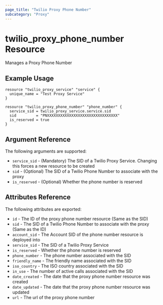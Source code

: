 ```yaml
---
page_title: "Twilio Proxy Phone Number"
subcategory: "Proxy"
---
```


# twilio_proxy_phone_number Resource

Manages a Proxy Phone Number

## Example Usage

```hcl
resource "twilio_proxy_service" "service" {
  unique_name = "Test Proxy Service"
}

resource "twilio_proxy_phone_number" "phone_number" {
  service_sid = twilio_proxy_service.service.sid
  sid         = "PNXXXXXXXXXXXXXXXXXXXXXXXXXXXXXXXX"
  is_reserved = true
}
```

## Argument Reference

The following arguments are supported:

- `service_sid` - (Mandatory) The SID of a Twilio Proxy Service. Changing this forces a new resource to be created
- `sid` - (Optional) The SID of a Twilio Phone Number to associate with the proxy
- `is_reserved` - (Optional) Whether the phone number is reserved

## Attributes Reference

The following attributes are exported:

- `id` - The ID of the proxy phone number resource (Same as the SID)
- `sid` - The SID of a Twilio Phone Number to associate with the proxy (Same as the ID)
- `account_sid` - The Account SID of the phone number resource is deployed into
- `service_sid` - The SID of a Twilio Proxy Service
- `is_reserved` - Whether the phone number is reserved
- `phone_number` - The phone number associated with the SID
- `friendly_name` - The friendly name associated with the SID
- `iso_country` - The ISO country associated with the SID
- `in_use` - The number of active calls associated with the SID
- `date_created` - The date that the proxy phone number resource was created
- `date_updated` - The date that the proxy phone number resource was updated
- `url` - The url of the proxy phone number
